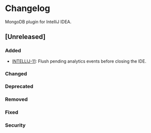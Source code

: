 # Changelog

MongoDB plugin for IntelliJ IDEA.

## [Unreleased]

### Added
* [INTELLIJ-11](https://jira.mongodb.org/browse/INTELLIJ-11): Flush pending analytics events before closing the IDE.

### Changed

### Deprecated

### Removed

### Fixed

### Security